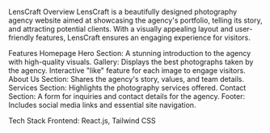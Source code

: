 LensCraft
Overview
LensCraft is a beautifully designed photography agency website aimed at showcasing the agency's portfolio, telling its story, and attracting potential clients. With a visually appealing layout and user-friendly features, LensCraft ensures an engaging experience for visitors.

Features
Homepage
Hero Section: A stunning introduction to the agency with high-quality visuals.
Gallery:
Displays the best photographs taken by the agency.
Interactive "like" feature for each image to engage visitors.
About Us Section: Shares the agency's story, values, and team details.
Services Section: Highlights the photography services offered.
Contact Section: A form for inquiries and contact details for the agency.
Footer: Includes social media links and essential site navigation.

Tech Stack
Frontend: React.js, Tailwind CSS

